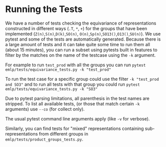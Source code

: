 # Running the Tests

We have a number of tests checking the equivariance of representations constructed in
 different ways (`.T`, `*`, `+`) for the groups that have been implemented (`Z(n)`,`S(n)`,`D(k)`,`SO(n)`, `O(n)`,`Sp(n)`,`SO13()`,`O13()`,`SU(n)`).
We use pytest and some of the tests are automatically generated. Because there is a large amount of tests and it can take quite some time to run them all (about 15 minutes),
you can run a subset using pytests built in features to filter by the matches on the name of the testcase using the `-k` argument.

For example to run `test_prod` with all the groups you can run
```pytest emlp/tests/equivariance_tests.py -k "test_prod"```

To run the test case for a specific group could use the filter `-k "test_prod and SO3"` and to run all tests with that group
you could run
```pytest emlp/tests/equivariance_tests.py -k "SO3"```

Due to pytest parsing limitations, all parenthesis in the test names are stripped.
To list all available tests, (or those that match certain `-k` arguments) use `--co` (for collect only).

The usual pytest command line arguments apply (like `-v` for verbose). 
 <!-- and we add an additional `--log` argument for the log level. -->

Similarly, you can find tests for "mixed" representations containing sub-representations from different groups in `emlp/tests/product_groups_tests.py`.